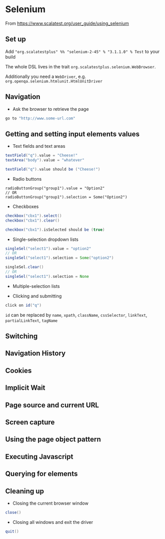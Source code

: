 # Selenium

From https://www.scalatest.org/user_guide/using_selenium

## Set up 

Add `"org.scalatestplus" %% "selenium-2-45" % "3.1.1.0" % Test` to your build

The whole DSL lives in the trait `org.scalatestplus.selenium.WebBrowser`. 

Additionally you need a `WebDriver`, e.g. `org.openqa.selenium.htmlunit.HtmlUnitDriver`

## Navigation

- Ask the browser to retrieve the page
```scala
go to "http://www.some-url.com"
```

## Getting and setting input elements values

- Text fields and text areas
```scala
textField("q").value = "Cheese!"
textArea("body").value = "whatever"

textField("q").value should be ("Cheese!")
```

- Radio buttons
```
radioButtonGroup("group1").value = "Option2"
// OR 
radioButtonGroup("group1").selection = Some("Option2")
```

- Checkboxes
```scala
checkbox("cbx1").select()
checkbox("cbx1").clear()

checkbox("cbx1").isSelected should be (true)
```

- Single-selection dropdown lists
```scala
singleSel("select1").value = "option2"
// OR 
singleSel("select1").selection = Some("option2")

singleSel.clear()
// OR
singleSel("select1").selection = None  
```

- Multiple-selection lists

- Clicking and submitting
```scala
click on id("q")
```
`id` can be replaced by `name`, `xpath`, `className`, `cssSelector`, `linkText`, `partialLinkText`, `tagName`

## Switching

## Navigation History

## Cookies

## Implicit Wait

## Page source and current URL

## Screen capture

## Using the page object pattern

## Executing Javascript

## Querying for elements

## Cleaning up

- Closing the current browser window
```scala
close()
```

- Closing all windows and exit the driver
```scala
quit()
```